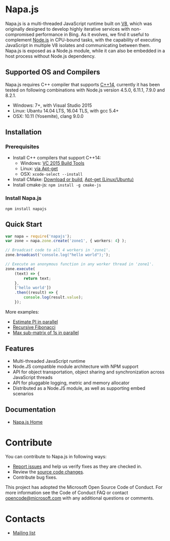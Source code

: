 # Napa.js
Napa.js is a multi-threaded JavaScript runtime built on [V8](https://github.com/v8/v8), which was originally designed to develop highly iterative services with non-compromised performance in Bing. As it evolves, we find it useful to complement [Node.js](https://nodejs.org) in CPU-bound tasks, with the capability of executing JavaScript in multiple V8 isolates and communicating between them. Napa.js is exposed as a Node.js module, while it can also be embedded in a host process without Node.js dependency.

## Supported OS and Compilers
Napa.js requires C++ compiler that supports [C++14](https://en.wikipedia.org/wiki/C%2B%2B14), currently it has been tested on following combinations with Node.js version 4.5.0, 6.11.1, 7.9.0 and 8.2.1.
* Windows: 7+, with Visual Studio 2015
* Linux: Ubantu 14.04 LTS, 16.04 TLS, with gcc 5.4+ 
* OSX: 10.11 (Yosemite), clang 9.0.0

## Installation
### Prerequisites
* Install C++ compilers that support C++14: 
    * Windows: [VC 2015 Build Tools](http://landinghub.visualstudio.com/visual-cpp-build-tools)
    * Linux: [via Apt-get](https://askubuntu.com/questions/618474/how-to-install-the-latest-gcurrently-5-1-in-ubuntucurrently-14-04)
    * OSX: `xcode-select --install`
* Install CMake: [Download or build](https://cmake.org/install/), [Apt-get (Linux/Ubuntu)](https://askubuntu.com/questions/355565/how-to-install-latest-cmake-version-in-linux-ubuntu-from-command-line)
* Install cmake-js: `npm install -g cmake-js`

### Install Napa.js
```
npm install napajs
```
## Quick Start
```ts
var napa = require('napajs');
var zone = napa.zone.create('zone1', { workers: 4} );

// Broadcast code to all 4 workers in 'zone1'.
zone.broadcast('console.log("hello world");');

// Execute an anonymous function in any worker thread in 'zone1'.
zone.execute(
    (text) => {
        return text;
    }, 
    ['hello world'])
    .then((result) => {
        console.log(result.value);
    });
```
More examples:
* [Estimate PI in parallel]()
* [Recursive Fibonacci]()
* [Max sub-matrix of 1s in parallel]()

## Features
- Multi-threaded JavaScript runtime
- Node.JS compatible module architecture with NPM support
- API for object transportation, object sharing and synchronization across JavaScript threads
- API for pluggable logging, metric and memory allocator
- Distributed as a Node.JS module, as well as supporting embed scenarios

## Documentation
- [Napa.js Home](https://github.com/Microsoft/napajs/wiki)

# Contribute
You can contribute to Napa.js in following ways:

* [Report issues](https://github.com/Microsoft/napajs/issues) and help us verify fixes as they are checked in.
* Review the [source code changes](https://github.com/Microsoft/napajs/pulls).
* Contribute bug fixes.

This project has adopted the Microsoft Open Source Code of Conduct. For more information see the Code of Conduct FAQ or contact opencode@microsoft.com with any additional questions or comments.

# Contacts
* [Mailing list](https://groups.google.com/forum/#!forum/napajs)
